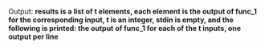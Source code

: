 Output: **results is a list of t elements, each element is the output of func_1 for the corresponding input, t is an integer, stdin is empty, and the following is printed: the output of func_1 for each of the t inputs, one output per line**